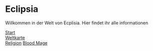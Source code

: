 # Eclipsia

Willkommen in der Welt von Ecplisia. Hier findet ihr alle informationen

[Start](start.md)  
[Weltkarte](world.md)  
[Religion](pantheon.md)
[Blood Mage](bloodmage.md)